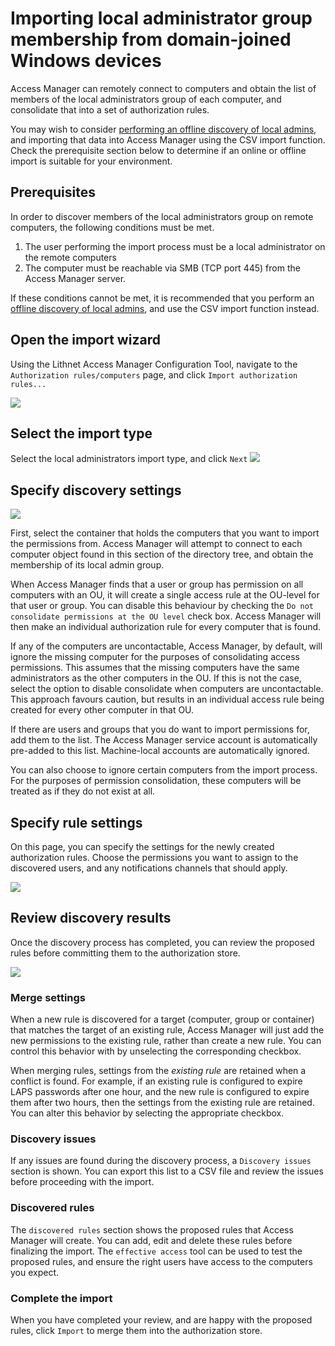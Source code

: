 # Importing local administrator group membership from domain-joined Windows devices

Access Manager can remotely connect to computers and obtain the list of members of the local administrators group of each computer, and consolidate that into a set of authorization rules.

You may wish to consider [performing an offline discovery of local admins](performing-an-offline-discovery-of-local-admins.md), and importing that data into Access Manager using the CSV import function. Check the prerequisite section below to determine if an online or offline import is suitable for your environment.

## Prerequisites

In order to discover members of the local administrators group on remote computers, the following conditions must be met.

1. The user performing the import process must be a local administrator on the remote computers
2. The computer must be reachable via SMB (TCP port 445) from the Access Manager server.

If these conditions cannot be met, it is recommended that you perform an [offline discovery of local admins](performing-an-offline-discovery-of-local-admins.md), and use the CSV import function instead.

## Open the import wizard

Using the Lithnet Access Manager Configuration Tool, navigate to the `Authorization rules/computers` page, and click `Import authorization rules...`

![](../../images/ui-page-authorization-rules-computers.png)

## Select the import type

Select the local administrators import type, and click `Next` ![](../../images/ui-page-import-type-localadminrpc.png)

## Specify discovery settings

![](../../images/ui-page-import-container-localadminrpc.png)

First, select the container that holds the computers that you want to import the permissions from. Access Manager will attempt to connect to each computer object found in this section of the directory tree, and obtain the membership of its local admin group.

When Access Manager finds that a user or group has permission on all computers with an OU, it will create a single access rule at the OU-level for that user or group. You can disable this behaviour by checking the `Do not consolidate permissions at the OU level` check box. Access Manager will then make an individual authorization rule for every computer that is found.

If any of the computers are uncontactable, Access Manager, by default, will ignore the missing computer for the purposes of consolidating access permissions. This assumes that the missing computers have the same administrators as the other computers in the OU. If this is not the case, select the option to disable consolidate when computers are uncontactable. This approach favours caution, but results in an individual access rule being created for every other computer in that OU.

If there are users and groups that you do want to import permissions for, add them to the list. The Access Manager service account is automatically pre-added to this list. Machine-local accounts are automatically ignored.

You can also choose to ignore certain computers from the import process. For the purposes of permission consolidation, these computers will be treated as if they do not exist at all.

## Specify rule settings

On this page, you can specify the settings for the newly created authorization rules. Choose the permissions you want to assign to the discovered users, and any notifications channels that should apply.

![](../../images/ui-page-import-rulesettings.png)

## Review discovery results

Once the discovery process has completed, you can review the proposed rules before committing them to the authorization store.

![](../../images/ui-page-import-results.png)

### Merge settings

When a new rule is discovered for a target (computer, group or container) that matches the target of an existing rule, Access Manager will just add the new permissions to the existing rule, rather than create a new rule. You can control this behavior with by unselecting the corresponding checkbox.

When merging rules, settings from the _existing rule_ are retained when a conflict is found. For example, if an existing rule is configured to expire LAPS passwords after one hour, and the new rule is configured to expire them after two hours, then the settings from the existing rule are retained. You can alter this behavior by selecting the appropriate checkbox.

### Discovery issues

If any issues are found during the discovery process, a `Discovery issues` section is shown. You can export this list to a CSV file and review the issues before proceeding with the import.

### Discovered rules

The `discovered rules` section shows the proposed rules that Access Manager will create. You can add, edit and delete these rules before finalizing the import. The `effective access` tool can be used to test the proposed rules, and ensure the right users have access to the computers you expect.

### Complete the import

When you have completed your review, and are happy with the proposed rules, click `Import` to merge them into the authorization store.
